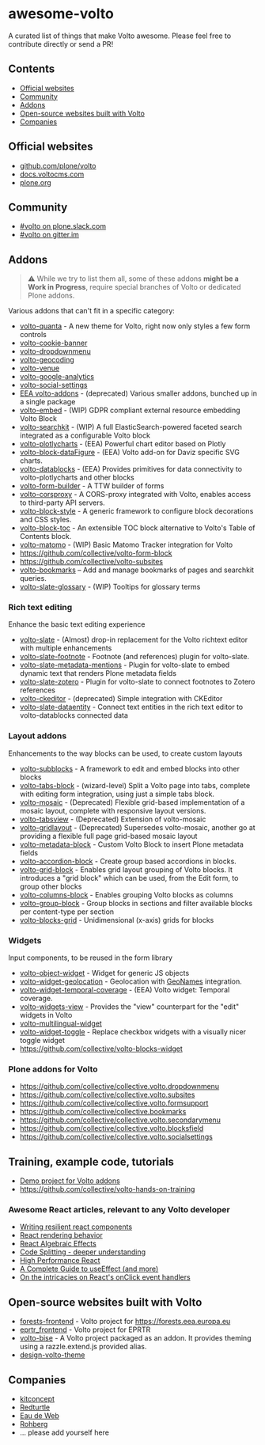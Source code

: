 # awesome-volto

A curated list of things that make Volto awesome. Please feel free to contribute directly or send a PR!

## Contents

- [Official websites](#official-websites)
- [Community](#community)
- [Addons](#addons)
- [Open-source websites built with Volto](#open-source-websites-built-with-volto)
- [Companies](#companies)

## Official websites

- [github.com/plone/volto](https://github.com/plone/volto)
- [docs.voltocms.com](https://docs.voltocms.com)
- [plone.org](https://plone.org)

## Community

- [#volto on plone.slack.com](https://plone.slack.com/)
- [#volto on gitter.im](https://gitter.im/plone/volto)

## Addons

> :warning: While we try to list them all, some of these addons **might be a Work in Progress**, require special branches of Volto or dedicated Plone addons.

Various addons that can't fit in a specific category:

- [volto-quanta](https://github.com/plone/volto-quanta) - A new theme for Volto, right now only styles a few form controls
- [volto-cookie-banner](https://github.com/collective/volto-cookie-banner)
- [volto-dropdownmenu](https://github.com/collective/volto-dropdownmenu)
- [volto-geocoding](https://github.com/collective/volto-geocoding)
- [volto-venue](https://github.com/collective/volto-venue)
- [volto-google-analytics](https://github.com/collective/volto-google-analytics)
- [volto-social-settings](https://github.com/collective/volto-social-settings)
- [EEA volto-addons](https://github.com/eea/volto-addons) - (deprecated) Various smaller addons, bunched up in a single package
- [volto-embed](https://github.com/eea/volto-embed) - (WIP) GDPR compliant external resource embedding Volto Block
- [volto-searchkit](https://github.com/eea/volto-searchkit) - (WIP) A full ElasticSearch-powered faceted search integrated as a configurable Volto block
- [volto-plotlycharts](https://github.com/eea/volto-plotlycharts) - (EEA) Powerful chart editor based on Plotly
- [volto-block-dataFigure](https://github.com/eea/volto-block-data-figure) - (EEA) Volto add-on for Daviz specific SVG charts.
- [volto-datablocks](https://github.com/eea/volto-datablocks) - (EEA) Provides primitives for data connectivity to volto-plotlycharts and other blocks
- [volto-form-builder](https://github.com/kitconcept/volto-form-builder) - A TTW builder of forms
- [volto-corsproxy](https://github.com/eea/volto-corsproxy) - A CORS-proxy integrated with Volto, enables access to third-party API servers.
- [volto-block-style](https://github.com/eea/volto-block-style) - A generic framework to configure block decorations and CSS styles.
- [volto-block-toc](https://github.com/eea/volto-block-toc) - An extensible TOC block alternative to Volto's Table of Contents block.
- [volto-matomo](https://github.com/eea/volto-matomo) - (WIP) Basic Matomo Tracker integration for Volto
- https://github.com/collective/volto-form-block
- https://github.com/collective/volto-subsites
- [volto-bookmarks](https://github.com/collective/volto-bookmarks) – Add and manage bookmarks of pages and searchkit queries.
- [volto-slate-glossary](https://github.com/rohberg/volto-slate-glossary) - (WIP) Tooltips for glossary terms

### Rich text editing

Enhance the basic text editing experience

- [volto-slate](https://github.com/eea/volto-slate) - (Almost) drop-in replacement for the Volto richtext editor with multiple enhancements
- [volto-slate-footnote](https://github.com/eea/volto-slate) - Footnote (and references) plugin for volto-slate.
- [volto-slate-metadata-mentions](https://github.com/eea/volto-slate-metadata-mentions) - Plugin for volto-slate to embed dynamic text that renders Plone metadata fields
- [volto-slate-zotero](https://github.com/eea/volto-slate-zotero) - Plugin for volto-slate to connect footnotes to Zotero references
- [volto-ckeditor](https://github.com/eea/volto-ckeditor) - (deprecated) Simple integration with CKEditor
- [volto-slate-dataentity](https://github.com/eea/volto-slate-dataentity) - Connect text entities in the rich text editor to volto-datablocks connected data

### Layout addons

Enhancements to the way blocks can be used, to create custom layouts

- [volto-subblocks](https://github.com/collective/volto-subblocks) - A framework to edit and embed blocks into other blocks
- [volto-tabs-block](https://github.com/eea/volto-tabs-block) - (wizard-level) Split a Volto page into tabs, complete with editing form integration, using just a simple tabs block.
- [volto-mosaic](https://github.com/eea/volto-mosaic) - (Deprecated) Flexible grid-based implementation of a mosaic layout, complete with responsive layout versions.
- [volto-tabsview](https://github.com/eea/volto-tabsview) - (Deprecated) Extension of volto-mosaic
- [volto-gridlayout](https://github.com/eea/volto-gridlayout) - (Deprecated) Supersedes volto-mosaic, another go at providing a flexible full page grid-based mosaic layout
- [volto-metadata-block](https://github.com/eea/volto-metadata-block) - Custom Volto Block to insert Plone metadata fields
- [volto-accordion-block](https://github.com/eea/volto-accordion-block) - Create group based accordions in blocks.
- [volto-grid-block](https://github.com/eea/volto-grid-block) - Enables grid layout grouping of Volto blocks. It introduces a "grid block" which can be used, from the Edit form, to group other blocks
- [volto-columns-block](https://github.com/eea/volto-columns-block) - Enables grouping Volto blocks as columns
- [volto-group-block](https://github.com/eea/volto-group-block) - Group blocks in sections and filter available blocks per content-type per section
- [volto-blocks-grid](https://github.com/kitconcept/volto-blocks-grid) - Unidimensional (x-axis) grids for blocks

### Widgets

Input components, to be reused in the form library

- [volto-object-widget](https://github.com/eea/volto-object-widget) - Widget for generic JS objects
- [volto-widget-geolocation](https://github.com/eea/volto-widget-geolocation) - Geolocation with [GeoNames](https://www.geonames.org/) integration.
- [volto-widget-temporal-coverage](https://github.com/eea/volto-widget-temporal-coverage) - (EEA) Volto widget: Temporal coverage.
- [volto-widgets-view](https://github.com/eea/volto-widgets-view) - Provides the "view" counterpart for the "edit" widgets in Volto
- [volto-multilingual-widget](https://github.com/collective/volto-multilingual-widget)
- [volto-widget-toggle](https://github.com/eea/volto-widget-toggle/) - Replace checkbox widgets with a visually nicer toggle widget
- https://github.com/collective/volto-blocks-widget

### Plone addons for Volto

- https://github.com/collective/collective.volto.dropdownmenu
- https://github.com/collective/collective.volto.subsites
- https://github.com/collective/collective.volto.formsupport
- https://github.com/collective/collective.bookmarks
- https://github.com/collective/collective.volto.secondarymenu
- https://github.com/collective/collective.volto.blocksfield
- https://github.com/collective/collective.volto.socialsettings

## Training, example code, tutorials

- [Demo project for Volto addons](https://github.com/collective/volto-example-project-addons)
- https://github.com/collective/volto-hands-on-training

### Awesome React articles, relevant to any Volto developer

- [Writing resilient react components](https://overreacted.io/writing-resilient-components/)
- [React rendering behavior](https://blog.isquaredsoftware.com/2020/05/blogged-answers-a-mostly-complete-guide-to-react-rendering-behavior/)
- [React Algebraic Effects](https://reesew.io/posts/react-algebraic-effects)
- [Code Splitting - deeper understanding](https://medium.com/1mgofficial/code-splitting-ssr-lazy-loading-react-components-a-deeper-understanding-part-1-7d714196706)
- [High Performance React](https://medium.com/@paularmstrong/twitter-lite-and-high-performance-react-progressive-web-apps-at-scale-d28a00e780a3)
- [A Complete Guide to useEffect (and more)](https://overreacted.io/a-complete-guide-to-useeffect/#why-usereducer-is-the-cheat-mode-of-hooks)
- [On the intricacies on React's onClick event handlers](https://dev.to/dvnrsn/why-isn-t-event-stoppropagation-working-1bnm)

## Open-source websites built with Volto

- [forests-frontend](https://github.com/eea/forests-frontend) - Volto project for https://forests.eea.europa.eu
- [eprtr_frontend](https://github.com/eea/eprtr_frontend) - Volto project for EPRTR
- [volto-bise](https://github.com/eea/volto-bise) - A Volto project packaged as an addon. It provides theming using a razzle.extend.js provided alias.
- [design-volto-theme](https://github.com/RedTurtle/design-volto-theme)

## Companies

- [kitconcept](https://kitconcept.com/)
- [Redturtle](https://www.redturtle.it/)
- [Eau de Web](https://www.eaudeweb.ro/)
- [Rohberg](https://www.rohberg.ch/)
- ... please add yourself here
